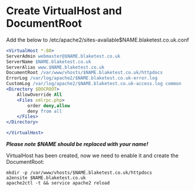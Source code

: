 # Create VirtualHost and DocumentRoot

Add the below to /etc/apache2/sites-available$NAME.blaketest.co.uk.conf

```apache
<VirtualHost *:80>
ServerAdmin webmaster@$NAME.blaketest.co.uk
ServerName $NAME.blaketest.co.uk
ServerAlias www.$NAME.blaketest.co.uk
DocumentRoot /var/www/vhosts/$NAME.blaketest.co.uk/httpdocs
ErrorLog /var/log/apache2/$NAME.blaketest.co.uk-error.log
CustomLog /var/log/apache2/$NAME.blaketest.co.uk-access.log common
<Directory $DOCROOT>
    AllowOverride All
    <Files xmlrpc.php>
        order deny,allow
        deny from all
    </Files>
</Directory>

</VirtualHost>
```

**_Please note $NAME should be replaced with your name!_**

VirtualHost has been created, now we need to enable it and create the DocumentRoot:

```
mkdir -p /var/www/vhosts/$NAME.blaketest.co.uk/httpdocs
a2ensite $NAME.blaketest.co.uk
apache2ctl -t && service apache2 reload
```
